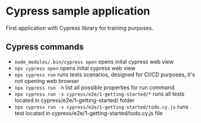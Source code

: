 # Cypress sample application

First application with Cypress library for training purposes.

## Cypress commands

- `node_modules/.bin/cypress open` opens inital cypress web view
- `npx cypress open` opens inital cypress web view
- `npx cypress run` runs tests scenarios, designed for CI/CD purposes, it's not opening web browser
- `npx cypress run -h` list all possible properties for run command
- `npx cypress run -s cypress/e2e/1-getting-started/*` runs all tests located in cypress/e2e/1-getting-started/ folder
- `npx cypress run -s cypress/e2e/1-getting-started/todo.cy.js` runs test located in cypress/e2e/1-getting-started/todo.cy.js file
